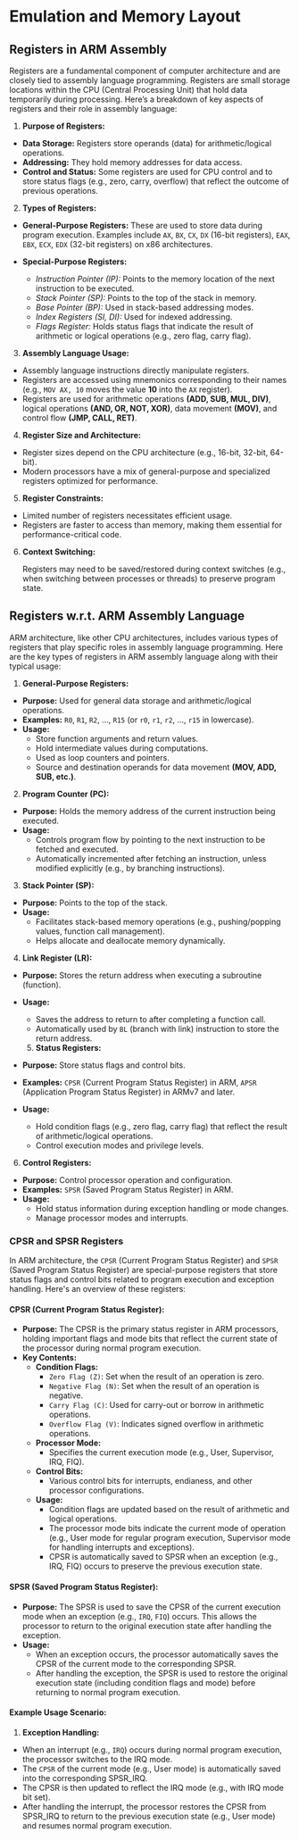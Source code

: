 # Emulation and Memory Layout

## Registers in ARM Assembly

Registers are a fundamental component of computer architecture and are closely tied to assembly language programming. Registers are small storage locations within the CPU (Central Processing Unit) that hold data temporarily during processing. Here’s a breakdown of key aspects of registers and their role in assembly language:

1. **Purpose of Registers:**

- **Data Storage:** Registers store operands (data) for arithmetic/logical operations.
- **Addressing:** They hold memory addresses for data access.
- **Control and Status:** Some registers are used for CPU control and to store status flags (e.g., zero, carry, overflow) that reflect the outcome of previous operations.

2. **Types of Registers:**

- **General-Purpose Registers:** These are used to store data during program execution. Examples include `AX`, `BX`, `CX`, `DX` (16-bit registers), `EAX`, `EBX`, `ECX`, `EDX` (32-bit registers) on x86 architectures.

- **Special-Purpose Registers:**
  - _Instruction Pointer (IP):_ Points to the memory location of the next instruction to be executed.
  - _Stack Pointer (SP):_ Points to the top of the stack in memory.
  - _Base Pointer (BP):_ Used in stack-based addressing modes.
  - _Index Registers (SI, DI):_ Used for indexed addressing.
  - _Flags Register:_ Holds status flags that indicate the result of arithmetic or logical operations (e.g., zero flag, carry flag).

3. **Assembly Language Usage:**

- Assembly language instructions directly manipulate registers.
- Registers are accessed using mnemonics corresponding to their names (e.g., `MOV AX, 10` moves the value **10** into the `AX` register).
- Registers are used for arithmetic operations **(ADD, SUB, MUL, DIV)**, logical operations **(AND, OR, NOT, XOR)**, data movement **(MOV)**, and control flow **(JMP, CALL, RET)**.

4. **Register Size and Architecture:**

- Register sizes depend on the CPU architecture (e.g., 16-bit, 32-bit, 64-bit).
- Modern processors have a mix of general-purpose and specialized registers optimized for performance.

5. **Register Constraints:**

- Limited number of registers necessitates efficient usage.
- Registers are faster to access than memory, making them essential for performance-critical code.

6. **Context Switching:**

   Registers may need to be saved/restored during context switches (e.g., when switching between processes or threads) to preserve program state.

## Registers w.r.t. ARM Assembly Language

ARM architecture, like other CPU architectures, includes various types of registers that play specific roles in assembly language programming. Here are the key types of registers in ARM assembly language along with their typical usage:

1. **General-Purpose Registers:**

- **Purpose:** Used for general data storage and arithmetic/logical operations.
- **Examples:** `R0`, `R1`, `R2`, ..., `R15` (or `r0`, `r1`, `r2`, ..., `r15` in lowercase).
- **Usage:**
  - Store function arguments and return values.
  - Hold intermediate values during computations.
  - Used as loop counters and pointers.
  - Source and destination operands for data movement **(MOV, ADD, SUB, etc.)**.

2. **Program Counter (PC):**

- **Purpose:** Holds the memory address of the current instruction being executed.
- **Usage:**
  - Controls program flow by pointing to the next instruction to be fetched and executed.
  - Automatically incremented after fetching an instruction, unless modified explicitly (e.g., by branching instructions).

3. **Stack Pointer (SP):**

- **Purpose:** Points to the top of the stack.
- **Usage:**
  - Facilitates stack-based memory operations (e.g., pushing/popping values, function call management).
  - Helps allocate and deallocate memory dynamically.

4. **Link Register (LR):**

- **Purpose:** Stores the return address when executing a subroutine (function).
- **Usage:**

  - Saves the address to return to after completing a function call.
  - Automatically used by `BL` (branch with link) instruction to store the return address.

  5. **Status Registers:**

- **Purpose:** Store status flags and control bits.
- **Examples:** `CPSR` (Current Program Status Register) in ARM, `APSR` (Application Program Status Register) in ARMv7 and later.
- **Usage:**
  - Hold condition flags (e.g., zero flag, carry flag) that reflect the result of arithmetic/logical operations.
  - Control execution modes and privilege levels.

6. **Control Registers:**

- **Purpose:** Control processor operation and configuration.
- **Examples:** `SPSR` (Saved Program Status Register) in ARM.
- **Usage:**
  - Hold status information during exception handling or mode changes.
  - Manage processor modes and interrupts.

### CPSR and SPSR Registers

In ARM architecture, the `CPSR` (Current Program Status Register) and `SPSR` (Saved Program Status Register) are special-purpose registers that store status flags and control bits related to program execution and exception handling. Here's an overview of these registers:

#### CPSR (Current Program Status Register):

- **Purpose:** The CPSR is the primary status register in ARM processors, holding important flags and mode bits that reflect the current state of the processor during normal program execution.
- **Key Contents:**
  - **Condition Flags:**
    - `Zero Flag (Z)`: Set when the result of an operation is zero.
    - `Negative Flag (N)`: Set when the result of an operation is negative.
    - `Carry Flag (C)`: Used for carry-out or borrow in arithmetic operations.
    - `Overflow Flag (V)`: Indicates signed overflow in arithmetic operations.
  - **Processor Mode:**<br>
    - Specifies the current execution mode (e.g., User, Supervisor, IRQ, FIQ).
  - **Control Bits:**
    - Various control bits for interrupts, endianess, and other processor configurations.
  - **Usage:**
    - Condition flags are updated based on the result of arithmetic and logical operations.
    - The processor mode bits indicate the current mode of operation (e.g., User mode for regular program execution, Supervisor mode for handling interrupts and exceptions).
    - CPSR is automatically saved to SPSR when an exception (e.g., IRQ, FIQ) occurs to preserve the previous execution state.

#### SPSR (Saved Program Status Register):

- **Purpose:** The SPSR is used to save the CPSR of the current execution mode when an exception (e.g., `IRQ`, `FIQ`) occurs. This allows the processor to return to the original execution state after handling the exception.
- **Usage:**
  - When an exception occurs, the processor automatically saves the CPSR of the current mode to the corresponding SPSR.
  - After handling the exception, the SPSR is used to restore the original execution state (including condition flags and mode) before returning to normal program execution.

#### Example Usage Scenario:

1. **Exception Handling:**

- When an interrupt (e.g., `IRQ`) occurs during normal program execution, the processor switches to the IRQ mode.
- The `CPSR` of the current mode (e.g., User mode) is automatically saved into the corresponding SPSR_IRQ.
- The CPSR is then updated to reflect the IRQ mode (e.g., with IRQ mode bit set).
- After handling the interrupt, the processor restores the CPSR from SPSR_IRQ to return to the previous execution state (e.g., User mode) and resumes normal program execution.
